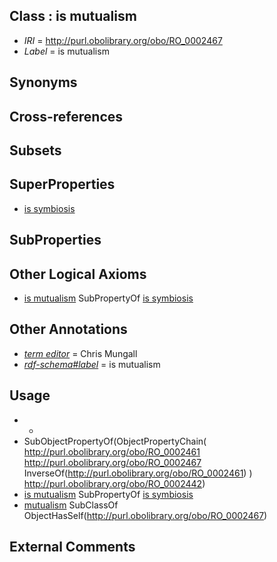 
## Class : is mutualism

 * *IRI* = http://purl.obolibrary.org/obo/RO_0002467
 * *Label* = is mutualism

## Synonyms


## Cross-references


## Subsets


## SuperProperties

 * [is symbiosis](../../RO/65/RO_0002465.md)

## SubProperties


## Other Logical Axioms

 * [is mutualism](../../RO/67/RO_0002467.md) SubPropertyOf [is symbiosis](../../RO/65/RO_0002465.md)

## Other Annotations

 * *[term editor](../../IAO/17/IAO_0000117.md)* = Chris Mungall
 * *[rdf-schema#label](../../el/rdf-schema#label.md)* = is mutualism

## Usage

 * -
 * SubObjectPropertyOf(ObjectPropertyChain( <http://purl.obolibrary.org/obo/RO_0002461> <http://purl.obolibrary.org/obo/RO_0002467> InverseOf(<http://purl.obolibrary.org/obo/RO_0002461>) ) <http://purl.obolibrary.org/obo/RO_0002442>)
 * [is mutualism](../../RO/67/RO_0002467.md) SubPropertyOf [is symbiosis](../../RO/65/RO_0002465.md)
 * [mutualism](../../GO/30/GO_0085030.md) SubClassOf ObjectHasSelf(<http://purl.obolibrary.org/obo/RO_0002467>)

## External Comments

